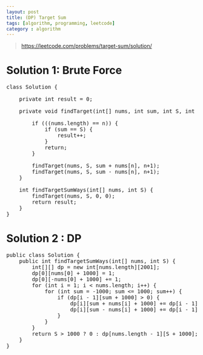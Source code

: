 ```yaml
---
layout: post
title: (DP) Target Sum
tags: [algorithm, programming, leetcode]
category : algorithm
---
```


> https://leetcode.com/problems/target-sum/solution/

# Solution 1: Brute Force
<pre class="prettyprint">
class Solution {

    private int result = 0;

    private void findTarget(int[] nums, int sum, int S, int n) {

        if (((nums.length) == n)) {
            if (sum == S) {
                result++;
            }
            return;
        }

        findTarget(nums, S, sum + nums[n], n+1);
        findTarget(nums, S, sum - nums[n], n+1);
    }

    int findTargetSumWays(int[] nums, int S) {
        findTarget(nums, S, 0, 0);
        return result;
    }
}
</pre>

# Solution 2 : DP

<pre class="prettyprint">
public class Solution {
    public int findTargetSumWays(int[] nums, int S) {
        int[][] dp = new int[nums.length][2001];
        dp[0][nums[0] + 1000] = 1;
        dp[0][-nums[0] + 1000] += 1;
        for (int i = 1; i < nums.length; i++) {
            for (int sum = -1000; sum <= 1000; sum++) {
                if (dp[i - 1][sum + 1000] > 0) {
                    dp[i][sum + nums[i] + 1000] += dp[i - 1][sum + 1000];
                    dp[i][sum - nums[i] + 1000] += dp[i - 1][sum + 1000];
                }
            }
        }
        return S > 1000 ? 0 : dp[nums.length - 1][S + 1000];
    }
}
</pre>
